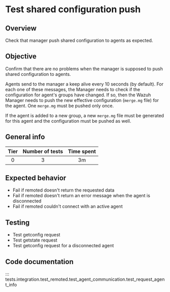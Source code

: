 # Test shared configuration push
## Overview
Check that manager push shared configuration to agents as expected.

## Objective

Confirm that there are no problems when the manager is supposed to push shared configuration to agents.

Agents send to the manager a keep alive every 10 seconds (by default). For each one of these messages, the Manager needs
to check if the configuration for agent's groups have changed. If so, then the Wazuh Manager needs to push the new
effective configuration (`merge.mg` file) for the agent. One `merge.mg` must be pushed only once.

If the agent is added to a new group, a new `merge.mg` file must be generated for this agent and the configuration
must be pushed as well.

## General info

|Tier | Number of tests | Time spent |
|:--:|:--:|:--:|
| 0 | 3 | 3m |

## Expected behavior

- Fail if remoted doesn't return the requested data
- Fail if remoted doesn't return an error message when the agent is disconnected
- Fail if remoted couldn't connect with an active agent
## Testing

- Test getconfig request
- Test getstate request
- Test getconfig request for a disconnected agent

## Code documentation
::: tests.integration.test_remoted.test_agent_communication.test_request_agent_info
